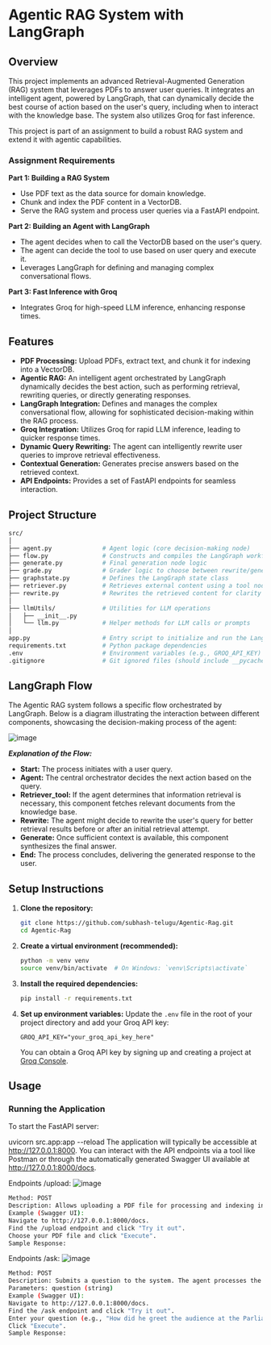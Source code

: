 # Agentic RAG System with LangGraph

## Overview

This project implements an advanced Retrieval-Augmented Generation (RAG) system that leverages PDFs to answer user queries. It integrates an intelligent agent, powered by LangGraph, that can dynamically decide the best course of action based on the user's query, including when to interact with the knowledge base. The system also utilizes Groq for fast inference.

This project is part of an assignment to build a robust RAG system and extend it with agentic capabilities.

### Assignment Requirements

**Part 1: Building a RAG System**
* Use PDF text as the data source for domain knowledge.
* Chunk and index the PDF content in a VectorDB.
* Serve the RAG system and process user queries via a FastAPI endpoint.

**Part 2: Building an Agent with LangGraph**
* The agent decides when to call the VectorDB based on the user's query.
* The agent can decide the tool to use based on user query and execute it.
* Leverages LangGraph for defining and managing complex conversational flows.

**Part 3: Fast Inference with Groq**
* Integrates Groq for high-speed LLM inference, enhancing response times.

## Features

* **PDF Processing:** Upload PDFs, extract text, and chunk it for indexing into a VectorDB.
* **Agentic RAG:** An intelligent agent orchestrated by LangGraph dynamically decides the best action, such as performing retrieval, rewriting queries, or directly generating responses.
* **LangGraph Integration:** Defines and manages the complex conversational flow, allowing for sophisticated decision-making within the RAG process.
* **Groq Integration:** Utilizes Groq for rapid LLM inference, leading to quicker response times.
* **Dynamic Query Rewriting:** The agent can intelligently rewrite user queries to improve retrieval effectiveness.
* **Contextual Generation:** Generates precise answers based on the retrieved context.
* **API Endpoints:** Provides a set of FastAPI endpoints for seamless interaction.

## Project Structure

```bash
src/
│
├── agent.py              # Agent logic (core decision-making node)
├── flow.py               # Constructs and compiles the LangGraph workflow
├── generate.py           # Final generation node logic
├── grade.py              # Grader logic to choose between rewrite/generate
├── graphstate.py         # Defines the LangGraph state class
├── retriever.py          # Retrieves external content using a tool node
├── rewrite.py            # Rewrites the retrieved content for clarity or improvement
│
├── llmUtils/             # Utilities for LLM operations
│   ├── __init__.py
│   └── llm.py            # Helper methods for LLM calls or prompts
│
app.py                    # Entry script to initialize and run the LangGraph
requirements.txt          # Python package dependencies
.env                      # Environment variables (e.g., GROQ_API_KEY)
.gitignore                # Git ignored files (should include __pycache__, .env, etc.)

```

## LangGraph Flow

The Agentic RAG system follows a specific flow orchestrated by LangGraph. Below is a diagram illustrating the interaction between different components, showcasing the decision-making process of the agent:

![image](https://github.com/user-attachments/assets/c92a5af1-378a-44d4-8ec6-b1820a87b74c)


**_Explanation of the Flow:_**
* **Start:** The process initiates with a user query.
* **Agent:** The central orchestrator decides the next action based on the query.
* **Retriever_tool:** If the agent determines that information retrieval is necessary, this component fetches relevant documents from the knowledge base.
* **Rewrite:** The agent might decide to rewrite the user's query for better retrieval results before or after an initial retrieval attempt.
* **Generate:** Once sufficient context is available, this component synthesizes the final answer.
* **End:** The process concludes, delivering the generated response to the user.

## Setup Instructions

1.  **Clone the repository:**
    ```bash
    git clone https://github.com/subhash-telugu/Agentic-Rag.git
    cd Agentic-Rag
    ```

2.  **Create a virtual environment (recommended):**
    ```bash
    python -m venv venv
    source venv/bin/activate  # On Windows: `venv\Scripts\activate`
    ```

3.  **Install the required dependencies:**
    ```bash
    pip install -r requirements.txt
    ```

4.  **Set up environment variables:**
    Update the `.env` file in the root of your project directory and add your Groq API key:
    ```
    GROQ_API_KEY="your_groq_api_key_here"
    ```
    You can obtain a Groq API key by signing up and creating a project at [Groq Console](https://console.groq.com/).

## Usage

### Running the Application

To start the FastAPI server:



uvicorn src.app:app --reload
The application will typically be accessible at http://127.0.0.1:8000. You can interact with the API endpoints via a tool like Postman or through the automatically generated Swagger UI available at http://127.0.0.1:8000/docs.

Endpoints
/upload:
![image](https://github.com/user-attachments/assets/528c1983-a040-4198-bd63-672b96486b05)
```bash
Method: POST
Description: Allows uploading a PDF file for processing and indexing into the VectorDB.
Example (Swagger UI):
Navigate to http://127.0.0.1:8000/docs.
Find the /upload endpoint and click "Try it out".
Choose your PDF file and click "Execute".
Sample Response:
```

Endpoints
/ask:
![image](https://github.com/user-attachments/assets/ce7e3eef-1520-4869-bd43-6da65b0b02fe)
```bash
Method: POST
Description: Submits a question to the system. The agent processes the query using the RAG flow, potentially involving retrieval and generation.
Parameters: question (string)
Example (Swagger UI):
Navigate to http://127.0.0.1:8000/docs.
Find the /ask endpoint and click "Try it out".
Enter your question (e.g., "How did he greet the audience at the Parliament?").
Click "Execute".
Sample Response:
```
